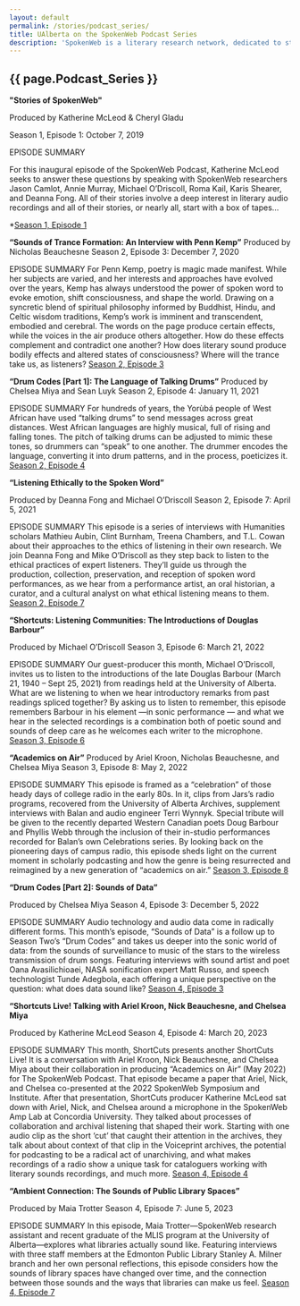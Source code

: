 ```yaml
---
layout: default
permalink: /stories/podcast_series/
title: UAlberta on the SpokenWeb Podcast Series
description: 'SpokenWeb is a literary research network, dedicated to studying literature through sound. But how did this project begin? What kinds of literary recordings inspired it and where were they found? And what happened next in order for these recordings to be heard?'
---
```


<h2 class='page-title'>{{ page.Podcast_Series }}</h2>



**"Stories of SpokenWeb"**

Produced by Katherine McLeod & Cheryl Gladu

Season 1, Episode 1: October 7, 2019

EPISODE SUMMARY

For this inaugural episode of the SpokenWeb Podcast, Katherine McLeod seeks to answer these questions by speaking with SpokenWeb researchers Jason Camlot, Annie Murray, Michael O’Driscoll, Roma Kail, Karis Shearer, and Deanna Fong. All of their stories involve a deep interest in literary audio recordings and all of their stories, or nearly all, start with a box of tapes…

*[Season 1, Episode 1](https://spokenweb.ca/podcast/episodes/stories-of-spokenweb/)

**“Sounds of Trance Formation: An Interview with Penn Kemp”**
Produced by Nicholas Beauchesne
Season 2, Episode 3: December 7, 2020

EPISODE SUMMARY
For Penn Kemp, poetry is magic made manifest. While her subjects are varied, and her interests and approaches have evolved over the years, Kemp has always understood the power of spoken word to evoke emotion, shift consciousness, and shape the world. Drawing on a syncretic blend of spiritual philosophy informed by Buddhist, Hindu, and Celtic wisdom traditions, Kemp’s work is imminent and transcendent, embodied and cerebral. The words on the page produce certain effects, while the voices in the air produce others altogether. How do these effects complement and contradict one another? How does literary sound produce bodily effects and altered states of consciousness? Where will the trance take us, as listeners?
[Season 2, Episode 3](https://spokenweb.ca/podcast/episodes/sounds-of-trance-formation-an-interview-with-penn-kemp/)

**“Drum Codes [Part 1]: The Language of Talking Drums”**
Produced by Chelsea Miya and Sean Luyk
Season 2, Episode 4: January 11, 2021

EPISODE SUMMARY
For hundreds of years, the Yorùbá people of West African have used “talking drums” to send messages across great distances. West African languages are highly musical, full of rising and falling tones. The pitch of talking drums can be adjusted to mimic these tones, so drummers can “speak” to one another. The drummer encodes the language, converting it into drum patterns, and in the process, poeticizes it. 
[Season 2, Episode 4](https://spokenweb.ca/podcast/episodes/drum-codes-pt-1-the-language-of-talking-drums/)

**“Listening Ethically to the Spoken Word”**

Produced by Deanna Fong and Michael O’Driscoll
Season 2, Episode 7: April 5, 2021

EPISODE SUMMARY
This episode is a series of interviews with Humanities scholars Mathieu Aubin, Clint Burnham, Treena Chambers, and T.L. Cowan about their approaches to the ethics of listening in their own research. We join Deanna Fong and Mike O’Driscoll as they step back to listen to the ethical practices of expert listeners. They’ll guide us through the production, collection, preservation, and reception of spoken word performances, as we hear from a performance artist, an oral historian, a curator, and a cultural analyst on what ethical listening means to them.
[Season 2, Episode 7](https://spokenweb.ca/podcast/episodes/listening-ethically-to-the-spoken-word/)


**“Shortcuts: Listening Communities: The Introductions of Douglas Barbour”**

Produced by Michael O’Driscoll
Season 3, Episode 6: March 21, 2022

EPISODE SUMMARY 
Our guest-producer this month, Michael O’Driscoll, invites us to listen to the introductions of the late Douglas Barbour (March 21, 1940 – Sept 25, 2021) from readings held at the University of Alberta. What are we listening to when we hear introductory remarks from past readings spliced together? By asking us to listen to remember, this episode remembers Barbour in his element —in sonic performance — and what we hear in the selected recordings is a combination both of poetic sound and sounds of deep care as he welcomes each writer to the microphone. 
[Season 3, Episode 6](https://spokenweb.ca/podcast/episodes/listening-communities-the-introductions-of-douglas-barbour/)


**“Academics on Air”**
Produced by Ariel Kroon, Nicholas Beauchesne, and Chelsea Miya
Season 3, Episode 8: May 2, 2022

EPISODE SUMMARY 
This episode is framed as a “celebration” of those heady days of college radio in the early 80s. In it, clips from Jars’s radio programs, recovered from the University of Alberta Archives, supplement interviews with Balan and audio engineer Terri Wynnyk. Special tribute will be given to the recently departed Western Canadian poets Doug Barbour and Phyllis Webb through the inclusion of their in-studio performances recorded for Balan’s own Celebrations series. By looking back on the pioneering days of campus radio, this episode sheds light on the current moment in scholarly podcasting and how the genre is being resurrected and reimagined by a new generation of “academics on air.”
[Season 3, Episode 8](https://spokenweb.ca/podcast/episodes/academics-on-air/)


**“Drum Codes [Part 2]: Sounds of Data”**

Produced by Chelsea Miya
Season 4, Episode 3: December  5, 2022

EPISODE SUMMARY 
Audio technology and audio data come in radically different forms. This month’s episode, “Sounds of Data” is a follow up to Season Two’s “Drum Codes” and takes us deeper into the sonic world of data: from the sounds of surveillance to music of the stars to the wireless transmission of drum songs. Featuring interviews with sound artist and poet Oana Avasilichioaei, NASA sonification expert Matt Russo, and speech technologist Tunde Adegbola, each offering a unique perspective on the question: what does data sound like?
[Season 4, Episode 3](https://spokenweb.ca/podcast/episodes/drum-codes-part-2-sounds-of-data/)


**“Shortcuts Live! Talking with Ariel Kroon, Nick Beauchesne, and Chelsea Miya**

Produced by Katherine McLeod
Season 4, Episode 4: March 20, 2023

EPISODE SUMMARY 
This month, ShortCuts presents another ShortCuts Live! It is a conversation with Ariel Kroon, Nick Beauchesne, and Chelsea Miya about their collaboration in producing “Academics on Air” (May 2022) for The SpokenWeb Podcast. That episode became a paper that Ariel, Nick, and Chelsea co-presented at the 2022 SpokenWeb Symposium and Institute. After that presentation, ShortCuts producer Katherine McLeod sat down with Ariel, Nick, and Chelsea around a microphone in the SpokenWeb Amp Lab at Concordia University. They talked about processes of collaboration and archival listening that shaped their work. Starting with one audio clip as the short ‘cut’ that caught their attention in the archives, they talk about about context of that clip in the Voiceprint archives, the potential for podcasting to be a radical act of unarchiving, and what makes recordings of a radio show a unique task for cataloguers working with literary sounds recordings, and much more.
[Season 4, Episode 4](https://spokenweb.ca/podcast/episodes/shortcuts-live-talking-with-ariel-kroon-nick-beauchesne-and-chelsea-miya/)


**“Ambient Connection: The Sounds of Public Library Spaces”**

Produced by Maia Trotter
Season 4, Episode 7: June 5, 2023

EPISODE SUMMARY
In this episode, Maia Trotter—SpokenWeb research assistant and recent graduate of the MLIS program at the University of Alberta—explores what libraries actually sound like. Featuring interviews with three staff members at the Edmonton Public Library Stanley A. Milner branch and her own personal reflections, this episode considers how the sounds of library spaces have changed over time, and the connection between those sounds and the ways that libraries can make us feel.
[Season 4, Episode 7](https://spokenweb.ca/podcast/episodes/ambient-connection-the-sounds-of-public-library-spaces/)







